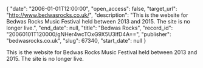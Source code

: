 {
  "date": "2006-01-01T12:00:00", 
  "open_access": false, 
  "target_url": "http://www.bedwasrocks.co.uk/", 
  "description": "This is the website for Bedwas Rocks Music Festival held between 2013 and 2015. The site is no longer live.", 
  "end_date": null, 
  "title": "Bedwas Rocks", 
  "record_id": "20060101T120000/gNHer4wcTOxG9X5U3lfD4A==", 
  "publisher": "bedwasrocks.co.uk", 
  "slug": 67340, 
  "start_date": null
}

This is the website for Bedwas Rocks Music Festival held between 2013 and 2015. The site is no longer live.